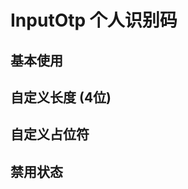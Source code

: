 # InputOtp 个人识别码

## 基本使用

<demo vue="./example/base.vue"></demo>

## 自定义长度 (4位)

<demo vue="./example/length.vue"></demo>

## 自定义占位符

<demo vue="./example/placeholder.vue"></demo>

## 禁用状态

<demo vue="./example/disabled.vue"></demo>
